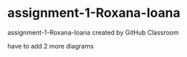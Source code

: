 # assignment-1-Roxana-Ioana
assignment-1-Roxana-Ioana created by GitHub Classroom

have to add 2 more diagrams
